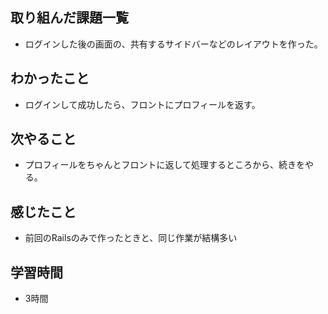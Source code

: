 ## 取り組んだ課題一覧
- ログインした後の画面の、共有するサイドバーなどのレイアウトを作った。

## わかったこと
- ログインして成功したら、フロントにプロフィールを返す。

## 次やること
- プロフィールをちゃんとフロントに返して処理するところから、続きをやる。

## 感じたこと
- 前回のRailsのみで作ったときと、同じ作業が結構多い

## 学習時間
- 3時間